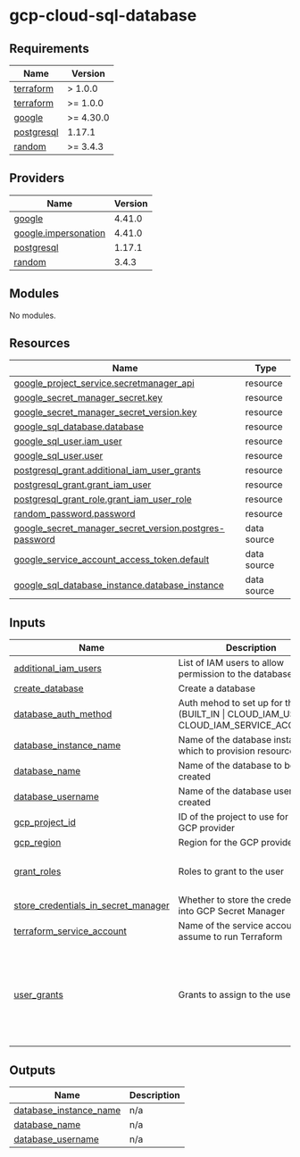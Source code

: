 # gcp-cloud-sql-database

<!-- BEGINNING OF PRE-COMMIT-TERRAFORM DOCS HOOK -->
## Requirements

| Name | Version |
|------|---------|
| <a name="requirement_terraform"></a> [terraform](#requirement\_terraform) | > 1.0.0 |
| <a name="requirement_terraform"></a> [terraform](#requirement\_terraform) | >= 1.0.0 |
| <a name="requirement_google"></a> [google](#requirement\_google) | >= 4.30.0 |
| <a name="requirement_postgresql"></a> [postgresql](#requirement\_postgresql) | 1.17.1 |
| <a name="requirement_random"></a> [random](#requirement\_random) | >= 3.4.3 |

## Providers

| Name | Version |
|------|---------|
| <a name="provider_google"></a> [google](#provider\_google) | 4.41.0 |
| <a name="provider_google.impersonation"></a> [google.impersonation](#provider\_google.impersonation) | 4.41.0 |
| <a name="provider_postgresql"></a> [postgresql](#provider\_postgresql) | 1.17.1 |
| <a name="provider_random"></a> [random](#provider\_random) | 3.4.3 |

## Modules

No modules.

## Resources

| Name | Type |
|------|------|
| [google_project_service.secretmanager_api](https://registry.terraform.io/providers/hashicorp/google/latest/docs/resources/project_service) | resource |
| [google_secret_manager_secret.key](https://registry.terraform.io/providers/hashicorp/google/latest/docs/resources/secret_manager_secret) | resource |
| [google_secret_manager_secret_version.key](https://registry.terraform.io/providers/hashicorp/google/latest/docs/resources/secret_manager_secret_version) | resource |
| [google_sql_database.database](https://registry.terraform.io/providers/hashicorp/google/latest/docs/resources/sql_database) | resource |
| [google_sql_user.iam_user](https://registry.terraform.io/providers/hashicorp/google/latest/docs/resources/sql_user) | resource |
| [google_sql_user.user](https://registry.terraform.io/providers/hashicorp/google/latest/docs/resources/sql_user) | resource |
| [postgresql_grant.additional_iam_user_grants](https://registry.terraform.io/providers/cyrilgdn/postgresql/1.17.1/docs/resources/grant) | resource |
| [postgresql_grant.grant_iam_user](https://registry.terraform.io/providers/cyrilgdn/postgresql/1.17.1/docs/resources/grant) | resource |
| [postgresql_grant_role.grant_iam_user_role](https://registry.terraform.io/providers/cyrilgdn/postgresql/1.17.1/docs/resources/grant_role) | resource |
| [random_password.password](https://registry.terraform.io/providers/hashicorp/random/latest/docs/resources/password) | resource |
| [google_secret_manager_secret_version.postgres-password](https://registry.terraform.io/providers/hashicorp/google/latest/docs/data-sources/secret_manager_secret_version) | data source |
| [google_service_account_access_token.default](https://registry.terraform.io/providers/hashicorp/google/latest/docs/data-sources/service_account_access_token) | data source |
| [google_sql_database_instance.database_instance](https://registry.terraform.io/providers/hashicorp/google/latest/docs/data-sources/sql_database_instance) | data source |

## Inputs

| Name | Description | Type | Default | Required |
|------|-------------|------|---------|:--------:|
| <a name="input_additional_iam_users"></a> [additional\_iam\_users](#input\_additional\_iam\_users) | List of IAM users to allow permission to the database | `list(any)` | `[]` | no |
| <a name="input_create_database"></a> [create\_database](#input\_create\_database) | Create a database | `bool` | `true` | no |
| <a name="input_database_auth_method"></a> [database\_auth\_method](#input\_database\_auth\_method) | Auth mehod to set up for the user (BUILT\_IN \| CLOUD\_IAM\_USER \| CLOUD\_IAM\_SERVICE\_ACCOUNT) | `string` | `"CLOUD_IAM_SERVICE_ACCOUNT"` | no |
| <a name="input_database_instance_name"></a> [database\_instance\_name](#input\_database\_instance\_name) | Name of the database instance on which to provision resources | `string` | n/a | yes |
| <a name="input_database_name"></a> [database\_name](#input\_database\_name) | Name of the database to be created | `string` | n/a | yes |
| <a name="input_database_username"></a> [database\_username](#input\_database\_username) | Name of the database user to be created | `string` | n/a | yes |
| <a name="input_gcp_project_id"></a> [gcp\_project\_id](#input\_gcp\_project\_id) | ID of the project to use for the GCP provider | `string` | n/a | yes |
| <a name="input_gcp_region"></a> [gcp\_region](#input\_gcp\_region) | Region for the GCP provider | `string` | n/a | yes |
| <a name="input_grant_roles"></a> [grant\_roles](#input\_grant\_roles) | Roles to grant to the user | `list(string)` | <pre>[<br>  "cloudsqlsuperuser"<br>]</pre> | no |
| <a name="input_store_credentials_in_secret_manager"></a> [store\_credentials\_in\_secret\_manager](#input\_store\_credentials\_in\_secret\_manager) | Whether to store the credentials into GCP Secret Manager | `bool` | `false` | no |
| <a name="input_terraform_service_account"></a> [terraform\_service\_account](#input\_terraform\_service\_account) | Name of the service account to assume to run Terraform | `string` | n/a | yes |
| <a name="input_user_grants"></a> [user\_grants](#input\_user\_grants) | Grants to assign to the user | `list(any)` | <pre>[<br>  "DELETE",<br>  "INSERT",<br>  "REFERENCES",<br>  "SELECT",<br>  "TRIGGER",<br>  "TRUNCATE",<br>  "UPDATE"<br>]</pre> | no |

## Outputs

| Name | Description |
|------|-------------|
| <a name="output_database_instance_name"></a> [database\_instance\_name](#output\_database\_instance\_name) | n/a |
| <a name="output_database_name"></a> [database\_name](#output\_database\_name) | n/a |
| <a name="output_database_username"></a> [database\_username](#output\_database\_username) | n/a |
<!-- END OF PRE-COMMIT-TERRAFORM DOCS HOOK -->
